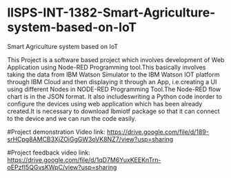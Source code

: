 # llSPS-INT-1382-Smart-Agriculture-system-based-on-IoT
Smart Agriculture system based on IoT

This Project is a software based project which involves development of Web Application using Node-RED Programming tool.This basically involves taking the data from IBM Watson Simulator to the IBM Watson IOT platform through IBM Cloud and then displaying it through an App, i.e.creating a UI using different Nodes in NODE-RED Programming Tool.The Node-RED flow chart is in the JSON format.
It also includeswriting a Python code inorder to configure the devices using web application which has been already created.It is necessary to download Ibmiotf package so that it can connect to the device and we can run the code easily.

#Project demonstration Video link:
https://drive.google.com/file/d/189-srHCpg8AMCB3XjZOjGgGW3oVK8NZ7/view?usp=sharing


#Project feedback video link:
https://drive.google.com/file/d/1qD7M6YuxKEEKnTrn-oEPzfI5QGvsKWpC/view?usp=sharing

